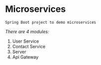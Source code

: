 # Microservices
``Spring Boot project to demo microservices``

_There are 4 modules:_

1. User Service
2. Contact Service
3. Server
4. Api Gateway
